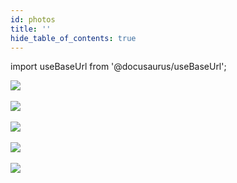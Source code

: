 ```yaml
---
id: photos
title: ''
hide_table_of_contents: true
---
```


import useBaseUrl from '@docusaurus/useBaseUrl';

<div style={{textAlign: 'left'}}>
<img src={useBaseUrl('/img/identity/photos/1.webp')} /><br/><br/>
</div>

<div style={{textAlign: 'left'}}>
<img src={useBaseUrl('/img/identity/photos/2.jpeg')} /><br/><br/>
</div>

<div style={{textAlign: 'left'}}>
<img src={useBaseUrl('/img/identity/photos/3.jpeg')} /><br/><br/>
</div>

<div style={{textAlign: 'left'}}>
<img src={useBaseUrl('/img/identity/photos/4.jpeg')} /><br/><br/>
</div>

<div style={{textAlign: 'left'}}>
<img src={useBaseUrl('/img/identity/photos/5.jpeg')} /><br/><br/>
</div>